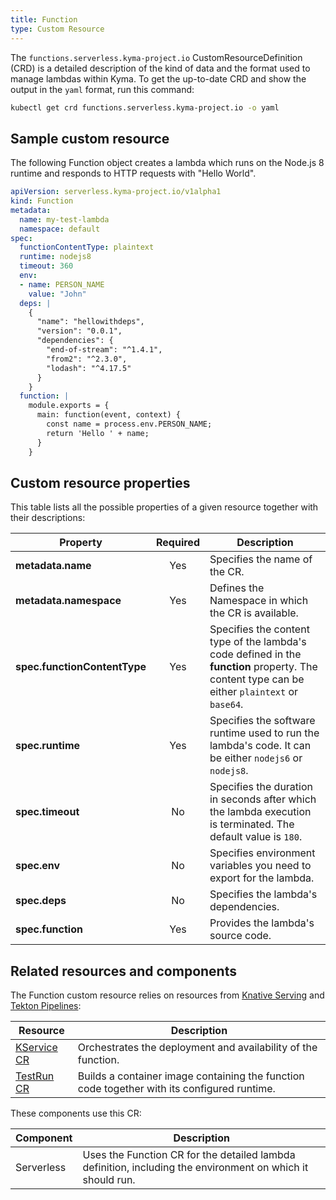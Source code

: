 ```yaml
---
title: Function
type: Custom Resource
---
```



The `functions.serverless.kyma-project.io` CustomResourceDefinition (CRD) is a detailed description of the kind of data and the format used to manage lambdas within Kyma. To get the up-to-date CRD and show the output in the `yaml` format, run this command:

```bash
kubectl get crd functions.serverless.kyma-project.io -o yaml
```

## Sample custom resource

The following Function object creates a lambda which runs on the Node.js 8 runtime and responds to HTTP requests with "Hello World".

```yaml
apiVersion: serverless.kyma-project.io/v1alpha1
kind: Function
metadata:
  name: my-test-lambda
  namespace: default
spec:
  functionContentType: plaintext
  runtime: nodejs8
  timeout: 360
  env:
  - name: PERSON_NAME
    value: "John"
  deps: |
    {
      "name": "hellowithdeps",
      "version": "0.0.1",
      "dependencies": {
        "end-of-stream": "^1.4.1",
        "from2": "^2.3.0",
        "lodash": "^4.17.5"
      }
    }
  function: |
    module.exports = {
      main: function(event, context) {
        const name = process.env.PERSON_NAME;
        return 'Hello ' + name;
      }
    }
```

## Custom resource properties

This table lists all the possible properties of a given resource together with their descriptions:

| Property | Required | Description |
|----------|:---------:|-------------|
| **metadata.name** | Yes | Specifies the name of the CR. |
| **metadata.namespace** | Yes | Defines the Namespace in which the CR is available. |
| **spec.functionContentType** | Yes | Specifies the content type of the lambda's code defined in the **function** property. The content type can be either `plaintext` or `base64`. |
| **spec.runtime** | Yes | Specifies the software runtime used to run the lambda's code. It can be either `nodejs6` or `nodejs8`. |
| **spec.timeout** | No | Specifies the duration in seconds after which the lambda execution is terminated. The default value is `180`. |
| **spec.env** | No | Specifies environment variables you need to export for the lambda. |
| **spec.deps** | No | Specifies the lambda's dependencies. |
| **spec.function** | Yes | Provides the lambda's source code. |

## Related resources and components

The Function custom resource relies on resources from [Knative Serving](https://knative.dev/docs/serving/) and [Tekton Pipelines](https://github.com/tektoncd/pipeline):

| Resource | Description |
|----------|-------------|
|[KService CR](https://github.com/knative/docs/blob/master/docs/serving/spec/knative-api-specification-1.0.md#service) | Orchestrates the deployment and availability of the function.|
|[TestRun CR](https://github.com/tektoncd/pipeline/blob/master/docs/taskruns.md) | Builds a container image containing the function code together with its configured runtime. |

These components use this CR:

| Component   |   Description |
|-------------|---------------|
| Serverless |  Uses the Function CR for the detailed lambda definition, including the environment on which it should run. |
